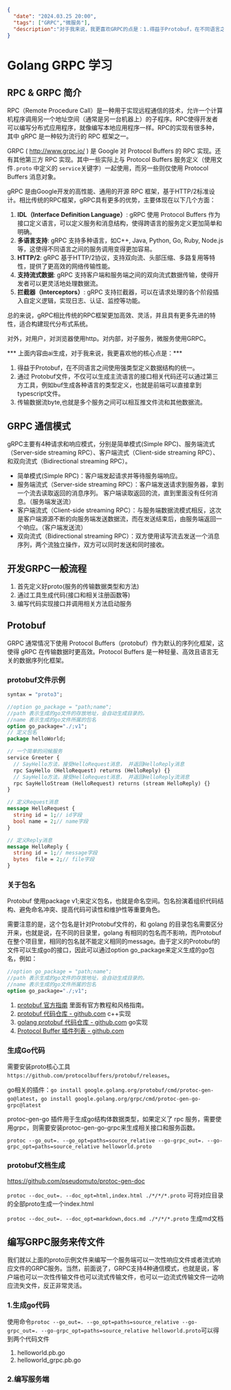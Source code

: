 ```json
{
  "date": "2024.03.25 20:00",
  "tags": ["GRPC","微服务"],
  "description":"对于我来说，我更喜欢GRPC的点是：1.得益于Protobuf，在不同语言之间使用强类型定义数据结构的统一。2.通过 Protobuf文件，不仅可以生成主流语言的接口相关代码还可以通过第三方工具，例如buf生成各种语言的类型定义，也就是前端可以直接拿到 typescript文件。3.传输数据流byte,也就是多个服务之间可以相互推文件流和其他数据流。当然，protobuf 是一种通用的数据序列化框架，不止GRPC,RPCX也能使用这种数据序列化框架。"
}
```

# Golang GRPC 学习

## RPC & GRPC 简介

RPC（Remote Procedure Call）是一种用于实现远程通信的技术，允许一个计算机程序调用另一个地址空间（通常是另一台机器上）的子程序。RPC使得开发者可以编写分布式应用程序，就像编写本地应用程序一样。RPC的实现有很多种，其中 gRPC 是一种较为流行的 RPC 框架之一。

GRPC ( http://www.grpc.io/ ) 是 Google 对 Protocol Buffers 的 RPC 实现。还有其他第三方 RPC 实现。其中一些实际上与 Protocol Buffers 服务定义（使用文件`.proto` 中定义的 `service`关键字）一起使用，而另一些则仅使用 Protocol Buffers 消息对象。

gRPC 是由Google开发的高性能、通用的开源 RPC 框架，基于HTTP/2标准设计。相比传统的RPC框架，gRPC具有更多的优势，主要体现在以下几个方面：

1. **IDL（Interface Definition Language）**: gRPC 使用 Protocol Buffers 作为接口定义语言，可以定义服务和消息结构，使得跨语言的服务定义更加简单和明确。
2. **多语言支持**: gRPC 支持多种语言，如C++, Java, Python, Go, Ruby, Node.js等，这使得不同语言之间的服务调用变得更加容易。
3. **HTTP/2**: gRPC 基于HTTP/2协议，支持双向流、头部压缩、多路复用等特性，提供了更高效的网络传输性能。
4. **支持流式数据**: gRPC 支持客户端和服务端之间的双向流式数据传输，使得开发者可以更灵活地处理数据流。
5. **拦截器（Interceptors）**: gRPC 支持拦截器，可以在请求处理的各个阶段插入自定义逻辑，实现日志、认证、监控等功能。

总的来说，gRPC相比传统的RPC框架更加高效、灵活，并且具有更多先进的特性，适合构建现代分布式系统。

对外，对用户，对浏览器使用http。对内部，对子服务，微服务使用GRPC。

*** 上面内容由ai生成，对于我来说，我更喜欢他的核心点是：***

1. 得益于Protobuf，在不同语言之间使用强类型定义数据结构的统一。
2. 通过 Protobuf文件，不仅可以生成主流语言的接口相关代码还可以通过第三方工具，例如buf生成各种语言的类型定义，也就是前端可以直接拿到 typescript文件。
3. 传输数据流byte,也就是多个服务之间可以相互推文件流和其他数据流。

## GRPC 通信模式

gRPC主要有4种请求和响应模式，分别是简单模式(Simple RPC)、服务端流式（Server-side streaming RPC）、客户端流式（Client-side streaming RPC）、和双向流式（Bidirectional streaming RPC）。

- 简单模式(Simple RPC)：客户端发起请求并等待服务端响应。
- 服务端流式（Server-side streaming RPC）：客户端发送请求到服务器，拿到一个流去读取返回的消息序列。 客户端读取返回的流，直到里面没有任何消息。（服务端发送流）
- 客户端流式（Client-side streaming RPC）：与服务端数据流模式相反，这次是客户端源源不断的向服务端发送数据流，而在发送结束后，由服务端返回一个响应。（客户端发送流）
- 双向流式（Bidirectional streaming RPC）：双方使用读写流去发送一个消息序列，两个流独立操作，双方可以同时发送和同时接收。

## 开发GRPC一般流程

1. 首先定义好proto(服务的传输数据类型和方法)
2. 通过工具生成代码(接口和相关注册函数等)
3. 编写代码实现接口并调用相关方法启动服务

## Protobuf

GRPC 通常情况下使用 Protocol Buffers（protobuf）作为默认的序列化框架，这使得 gRPC 在传输数据时更高效。Protocol Buffers 是一种轻量、高效且语言无关的数据序列化框架。

### protobuf文件示例

```protobuf
syntax = "proto3";

//option go_package = "path;name";
//path 表示生成的go文件的存放地址，会自动生成目录的。
//name 表示生成的go文件所属的包名
option go_package="./;v1";
// 定义包名
package helloWorld;

// 一个简单的问候服务
service Greeter {
  // SayHello方法，接受HelloRequest消息， 并返回HelloReply消息
  rpc SayHello (HelloRequest) returns (HelloReply) {}
  // SayHello方法，接受HelloRequest消息， 并返回HelloReply流消息
  rpc SayHelloStream (HelloRequest) returns (stream HelloReply) {}
}

// 定义Request消息
message HelloRequest {
  string id = 1;// id字段
  bool name = 2;// name字段
}

// 定义Reply消息
message HelloReply {
  string id = 1;// message字段
  bytes  file = 2;// file字段
}
```

### 关于包名

Protobuf 使用package v1;来定义包名，也就是命名空间。包名扮演着组织代码结构、避免命名冲突、提高代码可读性和维护性等重要角色。

需要注意的是，这个包名是针对Protobuf文件的，和 golang 的目录包名需要区分开来，也就是说，在不同的目录里，golang 有相同的包名而不影响，而Protobuf在整个项目里，相同的包名就不能定义相同的message。由于定义的Protobuf的文件可以生成go的接口，因此可以通过option go_package来定义生成的go包名，例如：

```protobuf
//option go_package = "path;name";
//path 表示生成的go文件的存放地址，会自动生成目录的。
//name 表示生成的go文件所属的包名
option go_package="./;v1";
```

1. [protobuf  官方指南](https://protobuf.dev/programming-guides/style/) 里面有官方教程和风格指南。
2. [protobuf 代码仓库 - github.com](https://github.com/protocolbuffers/protobuf) c++实现
3. [golang protobuf 代码仓库 - github.com](https://github.com/golang/protobuf) go实现
4. [Protocol Buffer 插件列表 - github.com](https://github.com/protocolbuffers/protobuf/blob/master/docs/third_party.md)

### 生成Go代码

需要安装proto核心工具`https://github.com/protocolbuffers/protobuf/releases`。

go相关的插件：`go install google.golang.org/protobuf/cmd/protoc-gen-go@latest`，`go install google.golang.org/grpc/cmd/protoc-gen-go-grpc@latest`

protoc-gen-go 插件用于生成go结构体数据类型，如果定义了 rpc 服务，需要使用grpc，则需要安装protoc-gen-go-grpc来生成相关接口和服务函数。

`protoc --go_out=. --go_opt=paths=source_relative --go-grpc_out=. --go-grpc_opt=paths=source_relative helloworld.proto`

###  protobuf文档生成

https://github.com/pseudomuto/protoc-gen-doc

`protoc --doc_out=. --doc_opt=html,index.html ./*/*/*.proto` 可将对应目录的全部proto生成一个index.html

`protoc --doc_out=. --doc_opt=markdown,docs.md ./*/*/*.proto` 生成md文档

## 编写GRPC服务来传文件

我们就以上面的proto示例文件来编写一个服务端可以一次性响应文件或者流式响应文件的GRPC服务。当然，前面说了，GRPC支持4种通信模式，也就是说，客户端也可以一次性传输文件也可以流式传输文件，也可以一边流式传输文件一边响应流失文件，反正非常灵活。

### 1.生成go代码

使用命令`protoc --go_out=. --go_opt=paths=source_relative --go-grpc_out=. --go-grpc_opt=paths=source_relative helloworld.proto`可以得到两个代码文件

1. helloworld.pb.go
2. helloworld_grpc.pb.go

### 2.编写服务端





